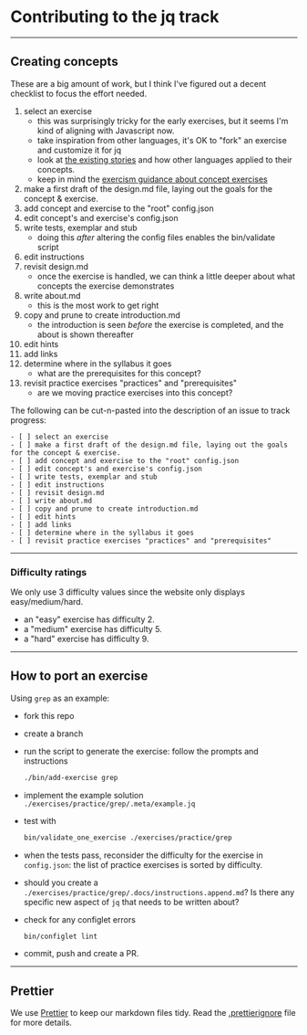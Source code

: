 # Contributing to the jq track

---

## Creating concepts

These are a big amount of work, but I think I've figured out a decent checklist to focus the effort needed.

1. select an exercise
   - this was surprisingly tricky for the early exercises, but it seems I'm kind of aligning with Javascript now.
   - take inspiration from other languages, it's OK to "fork" an exercise and customize it for jq
   - look at [the existing stories](https://exercism.org/docs/building/tracks/stories) and how other languages applied to their concepts.
   - keep in mind the [exercism guidance about concept exercises](https://exercism.org/docs/building/product/concept-exercises)
1. make a first draft of the design.md file, laying out the goals for the concept & exercise.
1. add concept and exercise to the "root" config.json
1. edit concept's and exercise's config.json
1. write tests, exemplar and stub
   - doing this _after_ altering the config files enables the bin/validate script
1. edit instructions
1. revisit design.md
   - once the exercise is handled, we can think a little deeper about what concepts the exercise demonstrates
1. write about.md
   - this is the most work to get right
1. copy and prune to create introduction.md
   - the introduction is seen _before_ the exercise is completed, and the about is shown thereafter
1. edit hints
1. add links
1. determine where in the syllabus it goes
   - what are the prerequisites for this concept?
1. revisit practice exercises "practices" and "prerequisites"
   - are we moving practice exercises into this concept?

The following can be cut-n-pasted into the description of an issue to track progress:

```none
- [ ] select an exercise
- [ ] make a first draft of the design.md file, laying out the goals for the concept & exercise.
- [ ] add concept and exercise to the "root" config.json
- [ ] edit concept's and exercise's config.json
- [ ] write tests, exemplar and stub
- [ ] edit instructions
- [ ] revisit design.md
- [ ] write about.md
- [ ] copy and prune to create introduction.md
- [ ] edit hints
- [ ] add links
- [ ] determine where in the syllabus it goes
- [ ] revisit practice exercises "practices" and "prerequisites"
```

---

### Difficulty ratings

We only use 3 difficulty values since the website only displays easy/medium/hard.

- an "easy" exercise has difficulty 2.
- a "medium" exercise has difficulty 5.
- a "hard" exercise has difficulty 9.

---

## How to port an exercise

Using `grep` as an example:

- fork this repo
- create a branch
- run the script to generate the exercise: follow the prompts and instructions

  ```sh
  ./bin/add-exercise grep
  ```

- implement the example solution `./exercises/practice/grep/.meta/example.jq`
- test with

  ```sh
  bin/validate_one_exercise ./exercises/practice/grep
  ```

- when the tests pass, reconsider the difficulty for the exercise in `config.json`: the list of practice exercises is sorted by difficulty.
- should you create a `./exercises/practice/grep/.docs/instructions.append.md`?
  Is there any specific new aspect of `jq` that needs to be written about?
- check for any configlet errors

  ```sh
  bin/configlet lint
  ```

- commit, push and create a PR.

---

## Prettier

We use [Prettier][prettier] to keep our markdown files tidy.
Read the [.prettierignore][prettier-ignore] file for more details.

[prettier]: https://prettier.io
[prettier-ignore]: https://github.com/exercism/jq/blob/main/.prettierignore
